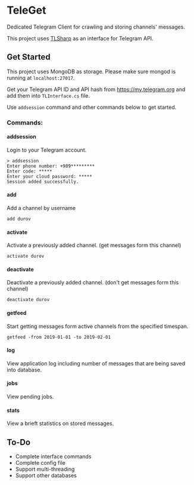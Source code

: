# TeleGet
Dedicated Telegram Client for crawling and storing channels' messages.

This project uses [TLSharp](https://github.com/sochix/TLSharp) as an interface for Telegram API.

## Get Started
This project uses MongoDB as storage. Please make sure mongod is running at `localhost:27017`.

Get your Telegram API ID and API hash from https://my.telegram.org and add them into `TLInterface.cs` file.

Use `addsession` command and other commands below to get started.

### Commands:

#### addsession
Login to your Telegram account.
```
> addsession
Enter phone number: +989*********
Enter code: *****
Enter your cloud password: *****
Session added successfully.
```

#### add
Add a channel by username

`add durov`

#### activate
Activate a previously added channel. (get messages form this channel)

`activate durov`

#### deactivate
Deactivate a previously added channel. (don't get messages form this channel)

`deactivate durov`

#### getfeed
Start getting messages form active channels from the specified timespan.

`getfeed -from 2019-01-01 -to 2019-02-01`

#### log
View application log including number of messages that are being saved into database.

#### jobs
View pending jobs.

#### stats
View a brieft statistics on stored messages.

## To-Do
- Complete interface commands
- Complete config file
- Support multi-threading
- Support other databases

